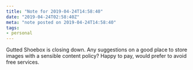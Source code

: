 ```yaml
---
title: "Note for 2019-04-24T14:58:40"
date: "2019-04-24T02:58:40Z"
meta: "note posted on 2019-04-24T14:58:40"
tags:
- personal
---
```

Gutted Shoebox is closing down. Any suggestions on a good place to store images with a sensible content policy? Happy to pay, would prefer to avoid free services.
